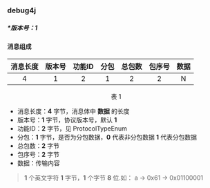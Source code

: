 ### debug4j

##### *版本号：1

#### 消息组成

| **消息长度** | **版本号** | **功能ID** | **分包** | **总包数** | **包序号** | **数据** |
| :----------: | :--------: | :--------: | :------: | :--------: | :--------: | :------: |
|      4       |     1      |     2      |    1     |     2      |     2      |    N     |

<center> 表 1 </center>

- 消息长度：**4** 字节，消息体中 **数据** 的长度
- 版本号：**1** 字节，协议版本号，默认 **1** 
- 功能ID：**2** 字节，见 ProtocolTypeEnum
- 分包：**1** 字节，是否为分包数据，**0** 代表非分包数据 **1** 代表分包数据 
- 总包数：**2** 字节
- 包序号：**2** 字节
- 数据：传输内容

> **1** 个英文字符 **1** 字节，**1** 个字节 **8** 位.如： a -> 0x61 -> 0x01100001